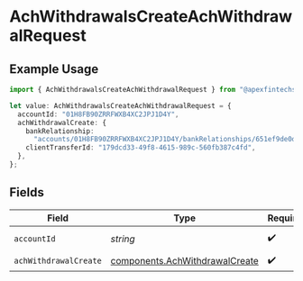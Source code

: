 # AchWithdrawalsCreateAchWithdrawalRequest

## Example Usage

```typescript
import { AchWithdrawalsCreateAchWithdrawalRequest } from "@apexfintechsolutions/ascend-sdk/models/operations";

let value: AchWithdrawalsCreateAchWithdrawalRequest = {
  accountId: "01H8FB90ZRRFWXB4XC2JPJ1D4Y",
  achWithdrawalCreate: {
    bankRelationship:
      "accounts/01H8FB90ZRRFWXB4XC2JPJ1D4Y/bankRelationships/651ef9de0dee00240813e60e",
    clientTransferId: "179dcd33-49f8-4615-989c-560fb387c4fd",
  },
};
```

## Fields

| Field                                                                            | Type                                                                             | Required                                                                         | Description                                                                      | Example                                                                          |
| -------------------------------------------------------------------------------- | -------------------------------------------------------------------------------- | -------------------------------------------------------------------------------- | -------------------------------------------------------------------------------- | -------------------------------------------------------------------------------- |
| `accountId`                                                                      | *string*                                                                         | :heavy_check_mark:                                                               | The account id.                                                                  | 01H8FB90ZRRFWXB4XC2JPJ1D4Y                                                       |
| `achWithdrawalCreate`                                                            | [components.AchWithdrawalCreate](../../models/components/achwithdrawalcreate.md) | :heavy_check_mark:                                                               | N/A                                                                              |                                                                                  |
